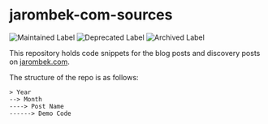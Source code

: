 # jarombek-com-sources

![Maintained Label](https://img.shields.io/badge/Maintained-No-red?style=for-the-badge)
![Deprecated Label](https://img.shields.io/badge/Deprecated-Yes-lightgray?style=for-the-badge)
![Archived Label](https://img.shields.io/badge/Archived-Yes-lightgray?style=for-the-badge)

This repository holds code snippets for the blog posts and discovery posts on 
[jarombek.com](https://jarombek.com/blog).
  
The structure of the repo is as follows:

```
> Year
--> Month
----> Post Name
------> Demo Code
```
